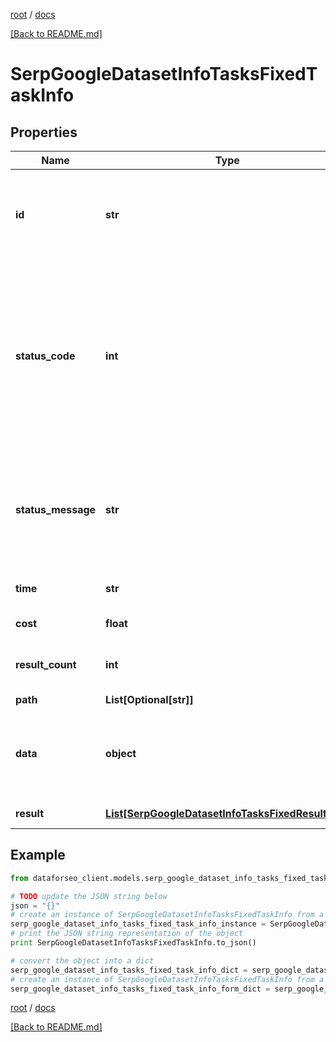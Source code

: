 [root](./../ "root") / [docs](./ "docs")

[[Back to README.md]](./../README.md "[Back to README.md]")

# SerpGoogleDatasetInfoTasksFixedTaskInfo

## Properties

Name | Type | Description | Notes
------------ | ------------- | ------------- | -------------
**id** | **str** | task identifier unique task identifier in our system in the UUID format | [optional]
**status_code** | **int** | status code of the task generated by DataForSEO, can be within the following range: 10000-60000 you can find the full list of the response codes here | [optional]
**status_message** | **str** | informational message of the task you can find the full list of general informational messages here | [optional]
**time** | **str** | execution time, seconds | [optional]
**cost** | **float** | total tasks cost, USD | [optional]
**result_count** | **int** | number of elements in the result array | [optional]
**path** | **List[Optional[str]]** | URL path | [optional]
**data** | **object** | contains the same parameters that you specified in the POST request | [optional]
**result** | [**List[SerpGoogleDatasetInfoTasksFixedResultInfo]**](SerpGoogleDatasetInfoTasksFixedResultInfo.md) | array of results | [optional]

## Example

```python
from dataforseo_client.models.serp_google_dataset_info_tasks_fixed_task_info import SerpGoogleDatasetInfoTasksFixedTaskInfo

# TODO update the JSON string below
json = "{}"
# create an instance of SerpGoogleDatasetInfoTasksFixedTaskInfo from a JSON string
serp_google_dataset_info_tasks_fixed_task_info_instance = SerpGoogleDatasetInfoTasksFixedTaskInfo.from_json(json)
# print the JSON string representation of the object
print SerpGoogleDatasetInfoTasksFixedTaskInfo.to_json()

# convert the object into a dict
serp_google_dataset_info_tasks_fixed_task_info_dict = serp_google_dataset_info_tasks_fixed_task_info_instance.to_dict()
# create an instance of SerpGoogleDatasetInfoTasksFixedTaskInfo from a dict
serp_google_dataset_info_tasks_fixed_task_info_form_dict = serp_google_dataset_info_tasks_fixed_task_info.from_dict(serp_google_dataset_info_tasks_fixed_task_info_dict)
```

  

[root](./../ "root") / [docs](./ "docs")

[[Back to README.md]](./../README.md "[Back to README.md]")